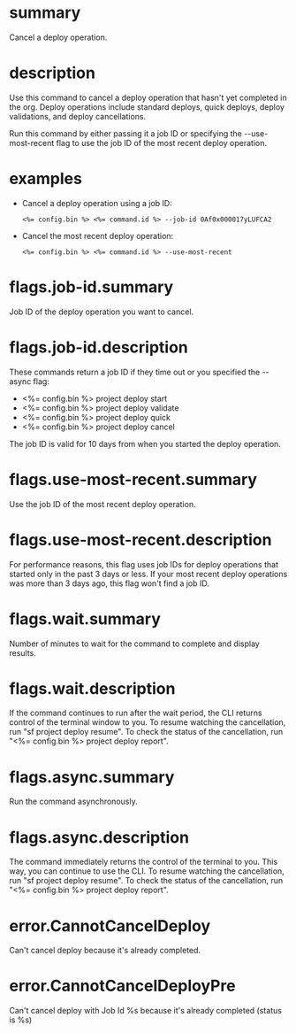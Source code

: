 # summary

Cancel a deploy operation.

# description

Use this command to cancel a deploy operation that hasn't yet completed in the org. Deploy operations include standard deploys, quick deploys, deploy validations, and deploy cancellations.

Run this command by either passing it a job ID or specifying the --use-most-recent flag to use the job ID of the most recent deploy operation.

# examples

- Cancel a deploy operation using a job ID:

      <%= config.bin %> <%= command.id %> --job-id 0Af0x000017yLUFCA2

- Cancel the most recent deploy operation:

      <%= config.bin %> <%= command.id %> --use-most-recent

# flags.job-id.summary

Job ID of the deploy operation you want to cancel.

# flags.job-id.description

These commands return a job ID if they time out or you specified the --async flag:

- <%= config.bin %> project deploy start
- <%= config.bin %> project deploy validate
- <%= config.bin %> project deploy quick
- <%= config.bin %> project deploy cancel

The job ID is valid for 10 days from when you started the deploy operation.

# flags.use-most-recent.summary

Use the job ID of the most recent deploy operation.

# flags.use-most-recent.description

For performance reasons, this flag uses job IDs for deploy operations that started only in the past 3 days or less. If your most recent deploy operations was more than 3 days ago, this flag won't find a job ID.

# flags.wait.summary

Number of minutes to wait for the command to complete and display results.

# flags.wait.description

If the command continues to run after the wait period, the CLI returns control of the terminal window to you. To resume watching the cancellation, run "sf project deploy resume". To check the status of the cancellation, run "<%= config.bin %> project deploy report".

# flags.async.summary

Run the command asynchronously.

# flags.async.description

The command immediately returns the control of the terminal to you. This way, you can continue to use the CLI. To resume watching the cancellation, run "sf project deploy resume". To check the status of the cancellation, run "<%= config.bin %> project deploy report".

# error.CannotCancelDeploy

Can't cancel deploy because it's already completed.

# error.CannotCancelDeployPre

Can't cancel deploy with Job Id %s because it's already completed (status is %s)
